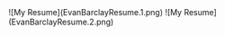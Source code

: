 <link rel="stylesheet" href="style.css">
![My Resume](EvanBarclayResume.1.png)
![My Resume](EvanBarclayResume.2.png)
